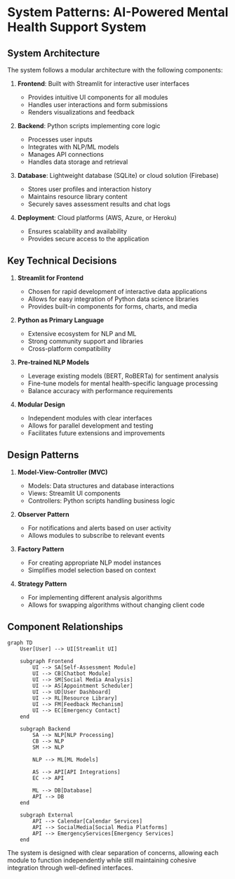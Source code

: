 # System Patterns: AI-Powered Mental Health Support System

## System Architecture
The system follows a modular architecture with the following components:

1. **Frontend**: Built with Streamlit for interactive user interfaces
   - Provides intuitive UI components for all modules
   - Handles user interactions and form submissions
   - Renders visualizations and feedback

2. **Backend**: Python scripts implementing core logic
   - Processes user inputs
   - Integrates with NLP/ML models
   - Manages API connections
   - Handles data storage and retrieval

3. **Database**: Lightweight database (SQLite) or cloud solution (Firebase)
   - Stores user profiles and interaction history
   - Maintains resource library content
   - Securely saves assessment results and chat logs

4. **Deployment**: Cloud platforms (AWS, Azure, or Heroku)
   - Ensures scalability and availability
   - Provides secure access to the application

## Key Technical Decisions

1. **Streamlit for Frontend**
   - Chosen for rapid development of interactive data applications
   - Allows for easy integration of Python data science libraries
   - Provides built-in components for forms, charts, and media

2. **Python as Primary Language**
   - Extensive ecosystem for NLP and ML
   - Strong community support and libraries
   - Cross-platform compatibility

3. **Pre-trained NLP Models**
   - Leverage existing models (BERT, RoBERTa) for sentiment analysis
   - Fine-tune models for mental health-specific language processing
   - Balance accuracy with performance requirements

4. **Modular Design**
   - Independent modules with clear interfaces
   - Allows for parallel development and testing
   - Facilitates future extensions and improvements

## Design Patterns

1. **Model-View-Controller (MVC)**
   - Models: Data structures and database interactions
   - Views: Streamlit UI components
   - Controllers: Python scripts handling business logic

2. **Observer Pattern**
   - For notifications and alerts based on user activity
   - Allows modules to subscribe to relevant events

3. **Factory Pattern**
   - For creating appropriate NLP model instances
   - Simplifies model selection based on context

4. **Strategy Pattern**
   - For implementing different analysis algorithms
   - Allows for swapping algorithms without changing client code

## Component Relationships

```mermaid
graph TD
    User[User] --> UI[Streamlit UI]
    
    subgraph Frontend
        UI --> SA[Self-Assessment Module]
        UI --> CB[Chatbot Module]
        UI --> SM[Social Media Analysis]
        UI --> AS[Appointment Scheduler]
        UI --> UD[User Dashboard]
        UI --> RL[Resource Library]
        UI --> FM[Feedback Mechanism]
        UI --> EC[Emergency Contact]
    end
    
    subgraph Backend
        SA --> NLP[NLP Processing]
        CB --> NLP
        SM --> NLP
        
        NLP --> ML[ML Models]
        
        AS --> API[API Integrations]
        EC --> API
        
        ML --> DB[Database]
        API --> DB
    end
    
    subgraph External
        API --> Calendar[Calendar Services]
        API --> SocialMedia[Social Media Platforms]
        API --> EmergencyServices[Emergency Services]
    end
```

The system is designed with clear separation of concerns, allowing each module to function independently while still maintaining cohesive integration through well-defined interfaces.
